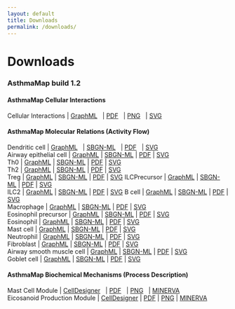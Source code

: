 ```yaml
---
layout: default
title: Downloads
permalink: /downloads/
---
```


# Downloads

### AsthmaMap build 1.2

<!--AsthmaMap Cellular Interactions | [GraphML](/images/ci/AsthmaMapCI-V1.2.02-red.graphml) | [PDF](/images/ci/AsthmaMapCI-V1.2.02-red.pdf) | [PNG](/images/ci/AsthmaMapCI-V1.2.02-red.png) | [SVG](/images/ci/AsthmaMapCI-V1.2.02-red.svg) | [PowerPoint](/images/ci/AsthmaMapCI-V1.2.02-red.pptx)-->

#### AsthmaMap Cellular Interactions 

Cellular Interactions | [GraphML](/images/ci/AsthmaMapCI-V1.1.graphml) &nbsp; | [PDF](/images/ci/AsthmaMapCI-V1.1.pdf) &nbsp; | [PNG](/images/ci/AsthmaMapCI-V1.1.png) &nbsp; | [SVG](/images/ci/AsthmaMapCI-V1.1.svg)  

#### AsthmaMap Molecular Relations (Activity Flow)

Dendritic cell | [GraphML](/images/af/F001-DendriticCell.graphml) &nbsp; | [SBGN-ML](/images/af/F001-DendriticCell-SBGNv02.sbgn) &nbsp; | [PDF](/images/af/F001-DendriticCell.pdf) &nbsp; | [SVG](/images/af/F001-DendriticCell.svg)  
Airway epithelial cell | [GraphML](/images/af/F002-AirwayEpithelialCell.graphml) | [SBGN-ML](/images/af/F002-AirwayEpithelialCell-SBGNv02.sbgn) | [PDF](/images/af/F002-AirwayEpithelialCell.pdf) | [SVG](/images/af/F002-AirwayEpithelialCell.svg)  
Th0 | [GraphML](/images/af/F003-Th0.graphml) | [SBGN-ML](/images/af/F003-Th0-SBGNv02.sbgn) | [PDF](/images/af/F003-Th0.pdf) | [SVG](/images/af/F003-Th0.svg)  
Th2 | [GraphML](/images/af/F004-Th2.graphml) | [SBGN-ML](/images/af/F004-Th2-SBGNv02.sbgn) | [PDF](/images/af/F004-Th2.pdf) | [SVG](/images/af/F004-Th2.svg)  
Treg | [GraphML](/images/af/F005-Treg.graphml) | [SBGN-ML](/images/af/F005-Treg-SBGNv02.sbgn) | [PDF](/images/af/F005-Treg.pdf) | [SVG](/images/af/F005-Treg.svg) 
ILCPrecursor | [GraphML](/images/af/F006-ILCPrecursor.graphml) | [SBGN-ML](/images/af/F006-ILCPrecursor-SBGNv02.sbgn) | [PDF](/images/af/F006-ILCPrecursor.pdf) | [SVG](/images/af/F006-ILCPrecursor.svg)  
ILC2 | [GraphML](/images/af/F007-ILC2.graphml) | [SBGN-ML](/images/af/F007-ILC2-SBGNv02.sbgn) | [PDF](/images/af/F007-ILC2.pdf) | [SVG](/images/af/F007-ILC2.svg) 
B cell | [GraphML](/images/af/F008-BCell.graphml) | [SBGN-ML](/images/af/F008-BCell-SBGNv02.sbgn) | [PDF](/images/af/F008-BCell.pdf) | [SVG](/images/af/F008-BCell.svg)  
Macrophage | [GraphML](/images/af/F009-Macrophage.graphml) | [SBGN-ML](/images/af/F009-Macrophage-SBGNv02.sbgn) | [PDF](/images/af/F009-Macrophage.pdf) | [SVG](/images/af/F009-Macrophage.svg)  
Eosinophil precursor | [GraphML](/images/af/F010-EosinophilPrecursor.graphml) | [SBGN-ML](/images/af/F010-EosinophilPrecursor-SBGNv02.sbgn) | [PDF](/images/af/F010-EosinophilPrecursor.pdf) | [SVG](/images/af/F010-EosinophilPrecursor.svg)  
Eosinophil | [GraphML](/images/af/F011-Eosinophil.graphml) | [SBGN-ML](/images/af/F011-Eosinophil-SBGNv02.sbgn) | [PDF](/images/af/F011-Eosinophil.pdf) | [SVG](/images/af/F011-Eosinophil.svg)  
Mast cell | [GraphML](/images/af/F012-MastCell.graphml) | [SBGN-ML](/images/af/F012-MastCell-SBGNv02.sbgn) | [PDF](/images/af/F012-MastCell.pdf) | [SVG](/images/af/F012-MastCell.svg)  
Neutrophil | [GraphML](/images/af/F013-Neutrophil.graphml) | [SBGN-ML](/images/af/F013-Neutrophil-SBGNv02.sbgn) | [PDF](/images/af/F013-Neutrophil.pdf) | [SVG](/images/af/F013-Neutrophil.svg)  
Fibroblast | [GraphML](/images/af/F014-Fibroblast.graphml) | [SBGN-ML](/images/af/F014-Fibroblast-SBGNv02.sbgn) | [PDF](/images/af/F014-Fibroblast.pdf) | [SVG](/images/af/F014-Fibroblast.svg)  
Airway smooth muscle cell | [GraphML](/images/af/F015-AirwaySmoothMuscleCell.graphml) | [SBGN-ML](/images/af/F015-AirwaySmoothMuscleCell-SBGNv02.sbgn) | [PDF](/images/af/F015-AirwaySmoothMuscleCell.pdf) | [SVG](/images/af/F015-AirwaySmoothMuscleCell.svg)  
Goblet cell | [GraphML](/images/af/F016-GobletCell.graphml) | [SBGN-ML](/images/af/F016-GobletCell-SBGNv02.sbgn) | [PDF](/images/af/F016-GobletCell.pdf) | [SVG](/images/af/F016-GobletCell.svg)  

#### AsthmaMap Biochemical Mechanisms (Process Description)

Mast Cell Module | [CellDesigner](/images/pd/MastCellModule-0.0.40.xml) &nbsp; | [PDF](/images/pd/MastCellModule-0.0.40.pdf) &nbsp; | [PNG](/images/pd/MastCellModule-0.0.40.png) &nbsp; | [MINERVA](http://asthma.uni.lu/minerva/index.xhtml?id=mast_cell&x=11680&y=2300&zoom=6)  
Eicosanoid Production Module | [CellDesigner](/images/pd/EicosanoidModule-0.0.42.xml) | [PDF](/images/pd/EicosanoidModule-0.0.42.pdf) | [PNG](/images/pd/EicosanoidModule-0.0.42.png) | [MINERVA](http://asthma.uni.lu/minerva/index.xhtml?id=AA_V42_SBGN&x=2050&y=1050&zoom=4)  

<!--Eosinophil Module | [CellDesigner](/images/pd/EosinophilModule-0.0.40.xml) | [PDF](/images/pd/EosinophilModule-0.0.40.pdf) | [PNG](/images/pd/EosinophilModule-0.0.40.png)-->
